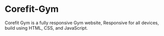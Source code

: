 # Corefit-Gym
Corefit Gym is a fully responsive Gym website, Responsive for all devices, build using HTML, CSS, and JavaScript.

